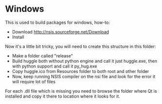 Windows
=========

This is used to build packages for windows, how-to:

* Download http://nsis.sourceforge.net/Download
* Install

Now it's a little bit tricky, you will need to create this structure in this folder:

* Make a folder called "release"
* Build huggle both without python engine and call it just huggle.exe, then with python support and call it py_hug.exe
* Copy huggle.ico from Resources folder to both root and other folder
* Now, keep running NSIS compiler on the nsi file and look for the error it will require lot of files

For each .dll file which is missing you need to browse the folder where Qt is installed and copy it there to location where it looks for it.

